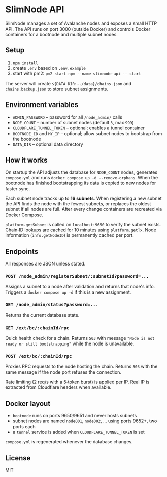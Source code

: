 # SlimNode API

SlimNode manages a set of Avalanche nodes and exposes a small HTTP API. The API runs on port 3000 (outside Docker) and controls Docker containers for a bootnode and multiple subnet nodes.

## Setup

1. `npm install`
2. create `.env` based on `.env.example`
3. start with pm2: `pm2 start npm --name slimnode-api -- start`

The server will create `${DATA_DIR:-./data}/chains.json` and `chains.backup.json` to store subnet assignments.

## Environment variables

- `ADMIN_PASSWORD` – password for all `/node_admin/` calls
- `NODE_COUNT` – number of subnet nodes (default `3`, max `999`)
- `CLOUDFLARE_TUNNEL_TOKEN` – optional; enables a tunnel container
- `BOOTNODE_ID` and `MY_IP` – optional; allow subnet nodes to bootstrap from the bootnode
- `DATA_DIR` – optional data directory

## How it works

On startup the API adjusts the database for `NODE_COUNT` nodes, generates `compose.yml` and runs `docker compose up -d --remove-orphans`. When the bootnode has finished bootstrapping its data is copied to new nodes for faster sync.

Each subnet node tracks up to **16 subnets**. When registering a new subnet the API finds the node with the fewest subnets, or replaces the oldest subnet if all nodes are full. After every change containers are recreated via Docker Compose.

`platform.getSubnet` is called on `localhost:9650` to verify the subnet exists. Chain‑ID lookups are cached for 10 minutes using `platform.getTx`. Node information (`info.getNodeID`) is permanently cached per port.

## Endpoints

All responses are JSON unless stated.

### `POST /node_admin/registerSubnet/:subnetId?password=...`
Assigns a subnet to a node after validation and returns that node's info. Triggers a `docker compose up -d` if this is a new assignment.

### `GET /node_admin/status?password=...`
Returns the current database state.

### `GET /ext/bc/:chainId/rpc`
Quick health check for a chain. Returns `503` with message `"Node is not ready or still bootstrapping"` while the node is unavailable.

### `POST /ext/bc/:chainId/rpc`
Proxies RPC requests to the node hosting the chain. Returns `503` with the same message if the node port refuses the connection.

Rate limiting (2 req/s with a 5‑token burst) is applied per IP. Real IP is extracted from Cloudflare headers when available.

## Docker layout

- `bootnode` runs on ports 9650/9651 and never hosts subnets
- subnet nodes are named `node001`, `node002`, ... using ports 9652+, two ports each
- a `tunnel` service is added when `CLOUDFLARE_TUNNEL_TOKEN` is set

`compose.yml` is regenerated whenever the database changes.

## License

MIT
